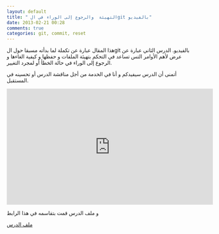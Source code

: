 ```yaml
---
layout: default
title: " التهيئة  والرجوع إلى الوراء في الgit بالفيديو"
date: 2013-02-21 00:28
comments: true
categories: git, commit, reset
---
```

هذا المقال عبارة  عن تكملة لما بدأته مسبقا حول الgit بالفيديو. الدرس الثاني عبارة عن عرض لأهم الأوامر التس تساعد في التحكم بتهيئة الملفات و حفظها و كيفية  الغاءها و الرجوع إلى الوراء في حالة الخطأ أو لمجرد التغيير.

أتمنى أن الدرس سيفيدكم و أنا في الخدمة من أجل مناقشة الدرس أو تحسينه في المستقبل.

<iframe width="560" height="315" src="https://www.youtube.com/embed/X-yqXZzd-YQ" frameborder="0" allowfullscreen></iframe>

و ملف الدرس قمت بتقاسمه في هذا الرابط 

[ملف الدرس ](http://fr.slideshare.net/tayebmerabti/git-cours-2-pdf)


